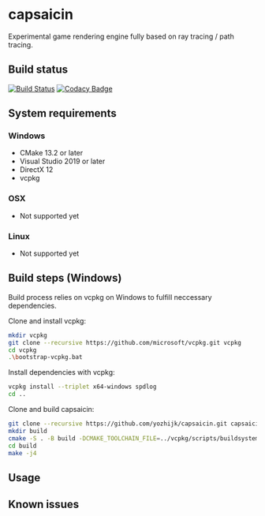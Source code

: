 # capsaicin
Experimental game rendering engine fully based on ray tracing / path tracing.

## Build status
[![Build Status](https://travis-ci.org/yozhijk/capsaicin.svg?branch=master)](https://travis-ci.org/yozhijk/capsaicin)
[![Codacy Badge](https://api.codacy.com/project/badge/Grade/fb3240c085bb4916bbd27cd3b426c0ac)](https://www.codacy.com/manual/yozhijk/capsaicin?utm_source=github.com&amp;utm_medium=referral&amp;utm_content=yozhijk/capsaicin&amp;utm_campaign=Badge_Grade)

## System requirements
### Windows

- CMake 13.2 or later
- Visual Studio 2019 or later
- DirectX 12
- vcpkg

### OSX

- Not supported yet

### Linux

- Not supported yet

## Build steps (Windows)

Build process relies on vcpkg on Windows to fulfill neccessary dependencies.

Clone and install vcpkg:

```sh
mkdir vcpkg
git clone --recursive https://github.com/microsoft/vcpkg.git vcpkg
cd vcpkg
.\bootstrap-vcpkg.bat
```

Install dependencies with vcpkg:

```sh
vcpkg install --triplet x64-windows spdlog
cd ..
```

Clone and build capsaicin:

```sh
git clone --recursive https://github.com/yozhijk/capsaicin.git capsaicin
mkdir build
cmake -S . -B build -DCMAKE_TOOLCHAIN_FILE=../vcpkg/scripts/buildsystems/vcpkg.cmake
cd build
make -j4
```
## Usage

## Known issues
